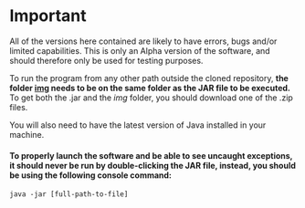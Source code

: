 # Important

All of the versions here contained are likely to have errors, bugs and/or limited capabilities.
This is only an Alpha version of the software, and should therefore only be used for testing purposes.

To run the program from any other path outside the cloned repository, <strong>the folder [img](/releases/img) needs to be on the same folder as the JAR file to be executed.</strong> To get both the .jar and the <i>img</i> folder, you should download one of the .zip files.

You will also need to have the latest version of Java installed in your machine.

#### To properly launch the software and be able to see uncaught exceptions, it should never be run by double-clicking the JAR file, instead, you should be using the following console command:
`java -jar [full-path-to-file]`
